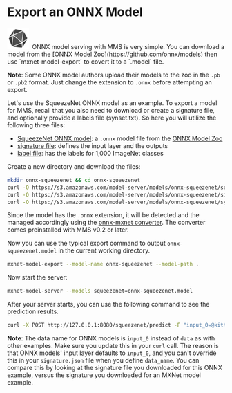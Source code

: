 # Export an ONNX Model

 <img style="margin-right: 0.25em;" src="images/onnx_logo_50.png">
ONNX model serving with MMS is very simple. You can download a model from the [ONNX Model Zoo](https://github.com/onnx/models) then use `mxnet-model-export` to covert it to a `.model` file.

**Note**: Some ONNX model authors upload their models to the zoo in the `.pb` or `.pb2` format. Just change the extension to `.onnx` before attempting an export.

Let's use the SqueezeNet ONNX model as an example. To export a model for MMS, recall that you also need to download or create a signature file, and optionally provide a labels file (synset.txt). So here you will utilize the following three files:
* [SqueezeNet ONNX model](https://s3.amazonaws.com/model-server/models/onnx-squeezenet/squeezenet.onnx): a `.onnx` model file from the [ONNX Model Zoo](https://github.com/onnx/models)
* [signature file](https://s3.amazonaws.com/model-server/models/onnx-squeezenet/signature.json): defines the input layer and the outputs
* [label file](https://s3.amazonaws.com/model-server/models/onnx-squeezenet/synset.txt): has the labels for 1,000 ImageNet classes

Create a new directory and download the files:

```bash
mkdir onnx-squeezenet && cd onnx-squeezenet
curl -O https://s3.amazonaws.com/model-server/models/onnx-squeezenet/squeezenet.onnx
curl -O https://s3.amazonaws.com/model-server/models/onnx-squeezenet/signature.json
curl -O https://s3.amazonaws.com/model-server/models/onnx-squeezenet/synset.txt
```

Since the model has the `.onnx` extension, it will be detected and the managed accordingly using the [onnx-mxnet converter](https://github.com/onnx/onnx-mxnet). The converter comes preinstalled with MMS v0.2 or later.

Now you can use the typical export command to output `onnx-squeezenet.model` in the current working directory.

```bash
mxnet-model-export --model-name onnx-squeezenet --model-path .
```

Now start the server:

```bash
mxnet-model-server --models squeezenet=onnx-squeezenet.model
```

After your server starts, you can use the following command to see the prediction results.

```bash
curl -X POST http://127.0.0.1:8080/squeezenet/predict -F "input_0=@kitten.jpg"
```

**Note**: The data name for ONNX models is `input_0` instead of `data` as with other examples. Make sure you update this in your `curl` call. The reason is that ONNX models' input layer defaults to `input_0`, and you can't override this in your `signature.json` file when you define `data_name`. You can compare this by looking at the signature file you downloaded for this ONNX example, versus the signature you downloaded for an MXNet model example.
